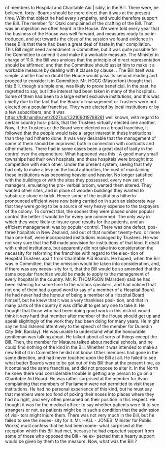 of members to Hospital and Charitable Aid | sibly, in the Bill. There were, he believed, forty- Boards should be more direct than it was at the present time. With that object he had every sympathy, and would therefore support the Bill. The member for Otaki complained of the drafting of the Bill. That was an objection we often heard in the House. We were told every year that the business of the House was well forward, and measures ready to be in- troduced, and yet towards the close of the session we found evidence in these Bills that there had been a great deal of haste in their compilation. This Bill might need amendment in Committee, but it was quite possible for the Committee to amend it and make it a workable measure. The Minister in charge of 11.0. the Bill was anxious that the principle of direct representation should be affirmed, and that the Committee should assist him to make it a workable measure by dealing with it clause by clause. . The Bill itself was simple, and he had no doubt the House would pass its second reading and proceed to consider it in Committee. Mr. HOGG (Masterton) thought that this Bill, though a simple one, was likely to prove beneficial. In the past, he regretted to say, but little interest had been taken in many of the hospitals. Some of them had been to a large extent exclusive institutions, and this was chiefly due to the fact that the Board of management or Trustees were not elected on a popular franchise. They were elected by local institutions or by a few subscribers, and it was https://hdl.handle.net/2027/uc1.32106019788261 well known, with regard to certain country hos- pitals, that the Trustees virtually elected one another. Now, if the Trustees or the Board were elected on a broad franchise, it followed that the people would take a larger interest in these institutions than they had hitherto done. It was very desirable that the management of some of them should be improved, both in connection with contracts and other matters. There had in some cases been a great deal of laxity in the control over the expenditure. What happened was this : A good many small townships had their own hospitals, and these hospitals were brought into competition with each other. Under the present system, seeing that they had only to make a levy on the local authorities, the cost of maintaining these institutions was becoming heavier and heavier. No longer satisfied with the buildings or with the sites they possessed, every new set of managers, emulating the pro- verbial broom, wanted them altered. They wanted other sites, and in place of wooden buildings they wanted to substitute stone or brick. Hence some of the institutions hitherto pronounced efficient were now being carried on in such an elaborate way that they were going to be a source of very heavy expense to the taxpayers of the colony. To correct that, the sooner they were placed under popular control the better it would be for every one concerned. The only way in which they were likely to insure good results for the patients, and an efficient management, was by popular control. There was one defect, pos- three hospitals in New Zealand, and out of that number twenty-two, or more than one-half, were incorporated institutions managed by Trustees. He was not very sure that the Bill made provision for institutions of that kind. It dealt with united institutions, but apparently did not take into consideration the necessity for reforming the franchise with regard to the elec- tion of Hospital Trustees apart from Charitable Aid Boards. He hoped, when the Bill was in Committee, that the omission would be taken into consideration, and, if there was any neces- sity for it, that the Bill would be so amended that the same popular franchise would be made to apply to the management of every hospital in the country. Mr. R. THOMPSON (Marsden) said he had been listening for some time to the various speakers, and had noticed that not one of them had a good word to say of a member of a Hospital Board. He had never had the honour of being a member of a Hospital Board himself, but he knew that it was a very thankless posi- tion, and that in many parts of the country it was difficult to get any one to take it. He thought that those who had been doing good work in this district would think it very hard that member after member of the House should get up and speak slightingly of the work they had been doing for many years. He might say he had listened attentively to the speech of the member for Dunedin City (Mr. Barclay). He was unable to understand what the honourable gentleman was talking about. He talked about all sorts of things except the Bill. Then, the member for Mataura talked about medical schools, and he could find nothing of the kind in the Bill. Whether it was intended to make a new Bill of it in Committee he did not know. Other members had gone in the same direction, and had never touched upon the Bill at all. He failed to see what better Boards were to be got out of this Bill than at the present time, as it contained the same franchise, and did not propose to alter it. In the North he knew there was considerable trouble in getting any person to go on a Charitable Aid Board. He was rather surprised at the member for Avon complaining that members of Parliament were not permitted to visit these institutions. He had no personal experience of this kind, but he must say that members were too fond of poking their noses into places where they had no right, and very often presumed on their position in this respect. He thought it was for the medical officer to say whether patients were fit to see strangers or not, as patients might be in such a condition that the admission of visi- tors might injure them. There was not very much in the Bill, but he failed to see the neces- sity for it. Mr. HALL - JONES :Minister for Public Works) must confess that he had been some- what surprised at the reception which this Bill had met, because he had expected support from some of those who opposed the Bill - he ex- pected that a hearty support would be given by them to the measure. Now, what was the Bill ? 